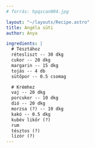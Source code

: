 ```yaml
---
# forrás: hpqscan004.jpg

layout: "~/layouts/Recipe.astro"
title: Angéla süti
author: Anya

ingredients: |
  # Tésztához
  rétesliszt -- 30 dkg
  cukor -- 20 dkg
  margarin -- 15 dkg
  tojás -- 4 db
  sütőpor -- 0.5 csomag

  # Krémhez
  vaj -- 20 dkg
  porcukor -- 10 dkg
  dió -- 20 dkg
  morzsa (?) -- 10 dkg
  kakó -- 0.5 dkg
  kubév likőr (?)
  rum
  tésztos (?)
  lízór (?)
---
```


